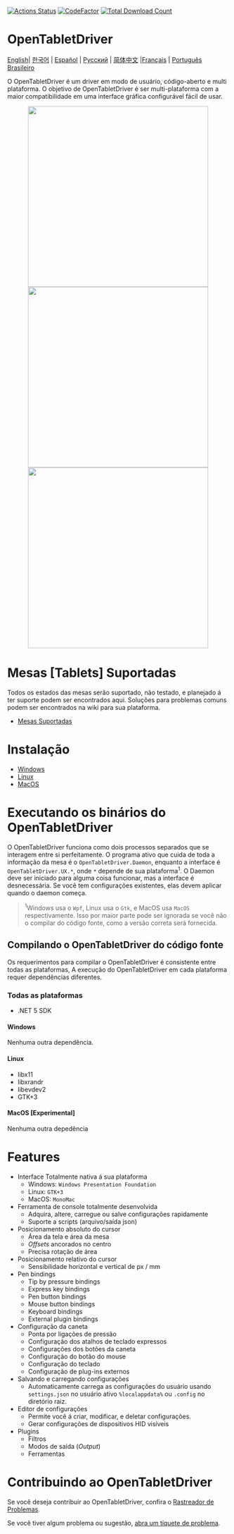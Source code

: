 [![Actions Status](https://github.com/OpenTabletDriver/OpenTabletDriver/workflows/.NET%20Core/badge.svg)](https://github.com/OpenTabletDriver/OpenTabletDriver/actions) [![CodeFactor](https://www.codefactor.io/repository/github/OpenTabletDriver/OpenTabletDriver/badge/master)](https://www.codefactor.io/repository/github/OpenTabletDriver/OpenTabletDriver/overview/master) [![Total Download Count](https://img.shields.io/github/downloads/OpenTabletDriver/OpenTabletDriver/total.svg)](https://github.com/OpenTabletDriver/OpenTabletDriver/releases/latest)

# OpenTabletDriver

[English](README.md)| [한국어](README_KO.md) | [Español](README_ES.md) | [Русский](README_RU.md) | [简体中文](README_CN.md) |[Français](README_FR.md) | [Português Brasileiro](README_PT-BR.md)

O OpenTabletDriver é um driver em modo de usuário, código-aberto e multi plataforma. O objetivo de OpenTabletDriver é ser multi-plataforma com a maior compatibilidade em uma interface gráfica configurável fácil de usar. 
<p align="middle">
  <img src="https://i.imgur.com/XDYf62e.png" width="410" align="middle"/>
  <img src="https://i.imgur.com/jBW8NpU.png" width="410" align="middle"/>
  <img src="https://i.imgur.com/ZLCy6wz.png" width="410" align="middle"/>
</p>

# Mesas [Tablets] Suportadas

Todos os estados das mesas serão suportado, não testado, e planejado á ter suporte podem ser encontrados aqui. Soluções para problemas comuns podem ser encontrados na wiki para sua plataforma. 
- [Mesas Suportadas](https://opentabletdriver.net/Tablets)

# Instalação

- [Windows](https://opentabletdriver.net/Wiki/Install/Windows)
- [Linux](https://opentabletdriver.net/Wiki/Install/Linux)
- [MacOS](https://opentabletdriver.net/Wiki/Install/MacOS)

# Executando os binários do OpenTabletDriver

O OpenTabletDriver funciona como dois processos separados que se interagem entre si perfeitamente. O programa ativo que cuida de toda a informação da mesa é o `OpenTabletDriver.Daemon`, enquanto a interface é `OpenTabletDriver.UX.*`, onde `*` depende de sua plataforma<sup>1</sup>. O Daemon deve ser iniciado para alguma coisa funcionar, mas a interface é desnecessária. Se você tem configurações existentes, elas devem aplicar quando o daemon começa.

> <sup>1</sup>Windows usa o `Wpf`, Linux usa o `Gtk`, e MacOS usa  `MacOS` respectivamente. Isso por maior parte pode ser ignorada se você não o compilar do código fonte, como a versão correta será fornecida.

## Compilando o OpenTabletDriver do código fonte

Os requerimentos para compilar o OpenTabletDriver é consistente entre todas as plataformas, A execução do OpenTabletDriver em cada plataforma requer dependências diferentes.

### Todas as plataformas

- .NET 5 SDK

#### Windows

Nenhuma outra dependência.

#### Linux

- libx11
- libxrandr
- libevdev2
- GTK+3

#### MacOS [Experimental]

Nenhuma outra depedência

# Features

- Interface Totalmente nativa á sua plataforma
  - Windows: `Windows Presentation Foundation`
  - Linux: `GTK+3`
  - MacOS: `MonoMac`
- Ferramenta de console totalmente desenvolvida
  - Adquira, altere, carregue ou salve configurações rapidamente
  - Suporte a scripts (arquivo/saída json)
- Posicionamento absoluto do cursor
  - Área da tela e área da mesa
  - *Offsets* ancorados no centro
  - Precisa rotação de área
- Posicionamento relativo do cursor
  - Sensibilidade horizontal e vertical de px / mm
- Pen bindings
  - Tip by pressure bindings
  - Express key bindings
  - Pen button bindings
  - Mouse button bindings
  - Keyboard bindings
  - External plugin bindings
- Configuração da caneta
  - Ponta por ligações de pressão
  - Configuração dos atalhos de teclado expressos
  - Configurações dos botões da caneta
  - Configuração do botão do mouse
  - Configuração do teclado
  - Configuração de plug-ins externos
- Salvando e carregando configurações
  - Automaticamente carrega as configurações do usuário usando `settings.json` no usuário ativo `%localappdata%` ou `.config` no diretório raiz.
- Editor de configurações
  - Permite você á criar, modificar, e deletar configurações.
  - Gerar configurações de dispositivos HID visíveis
- Plugins
  - Filtros
  - Modos de saída (*Output*)
  - Ferramentas

# Contribuindo ao OpenTabletDriver

Se você deseja contribuir ao OpenTabletDriver, confira o [Rastreador de Problemas](https://github.com/OpenTabletDriver/OpenTabletDriver/issues).

Se você tiver algum problema ou sugestão, [abra um tíquete de problema](https://github.com/OpenTabletDriver/OpenTabletDriver/issues/new/choose).
